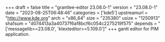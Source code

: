 +++
draft = false
title = "grantlee-editor 23.08.0-1"
version = "23.08.0-1"
date = "2023-08-25T06:48:46"
categories = ['kde5']
upstreamurl = "http://www.kde.org"
arch = "x86_64"
size = "235380"
usize = "1250913"
sha1sum = "d074413a3a40737f6af8bcf6c054c2275219f575"
depends = "['messagelib>=23.08.0', 'ktexteditor>=5.109.0']"
+++
gantt editor for PIM application.
